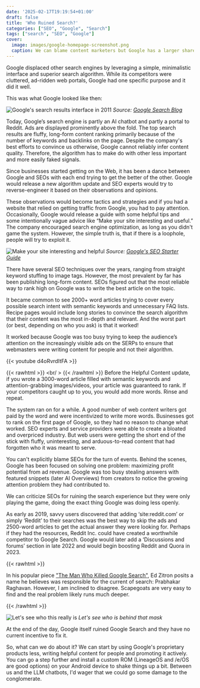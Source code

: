 ```yaml
---
date: '2025-02-17T19:19:54+01:00'
draft: false
title: 'Who Ruined Search?'
categories: ["SEO", "Google", "Search"]
tags: ["search", "SEO", "Google"]
cover: 
  image: images/google-homepage-screenshot.png
  caption: We can blame content marketers but Google has a larger share of the blame.
---
```

Google displaced other search engines by leveraging a simple, minimalistic interface and superior search algorithm. While its competitors were cluttered, ad-ridden web portals, Google had one specific purpose and it did it well.

This was what Google looked like then:

![Google's search results interface in 2011](/posts/images/google-search-2011-serp.png)
*Source: [Google Search Blog](https://search.googleblog.com/2011/06/some-updates-to-design-of-search.html)*

Today, Google’s search engine is partly an AI chatbot and partly a portal to Reddit. Ads are displayed prominently above the fold. The top search results are fluffy, long-form content ranking primarily because of the number of keywords and backlinks on the page. Despite the company's best efforts to convince us otherwise, Google cannot reliably infer content quality. Therefore, the algorithm has to make do with other less important and more easily faked signals.

Since businesses started getting on the Web, it has been a dance between Google and SEOs with each end trying to get the better of the other. Google would release a new algorithm update and SEO experts would try to reverse-engineer it based on their observations and opinions. 

These observations would become tactics and strategies and if you had a website that relied on getting traffic from Google, you had to pay attention. Occasionally, Google would release a guide with some helpful tips and some intentionally vague advice like “Make your site interesting and useful.” The company encouraged search engine optimization, as long as you didn't game the system. However, the simple truth is, that if there is a loophole, people will try to exploit it. 

![Make your site interesting and helpful](/posts/images/interesting.png)
*Source: [Google's SEO Starter Guide](https://developers.google.com/search/docs/fundamentals/seo-starter-guide)*

There have several SEO techniques over the years, ranging from straight keyword stuffing to image tags. However, the most prevalent by far has been publishing long-form content. SEOs figured out that the most reliable way to rank high on Google was to write the best article on the topic. 

It became common to see 2000+ word articles trying to cover every possible search intent with semantic keywords and unnecessary FAQ lists. Recipe pages would include long stories to convince the search algorithm that their content was the most in-depth and relevant. And the worst part (or best, depending on who you ask) is that it worked!

It worked because Google was too busy trying to keep the audience’s attention on the increasingly visible ads on the SERPs to ensure that webmasters were writing content for people and not their algorithm.

{{< youtube d4oRvrdItFA >}}  

{{< rawhtml >}}
  <br/ >
{{< /rawhtml >}}
Before the Helpful Content update, if you wrote a 3000-word article filled with semantic keywords and attention-grabbing images/videos, your article was guaranteed to rank. If your competitors caught up to you, you would add more words. Rinse and repeat. 

The system ran on for a while. A good number of web content writers got paid by the word and were incentivized to write more words. Businesses got to rank on the first page of Google, so they had no reason to change what worked. SEO experts and service providers were able to create a bloated and overpriced industry. But web users were getting the short end of the stick with fluffy, uninteresting, and arduous-to-read content that had forgotten who it was meant to serve.

You can't explicitly blame SEOs for the turn of events. Behind the scenes, Google has been focused on solving one problem: maximizing profit potential from ad revenue. Google was too busy stealing answers with featured snippets (later AI Overviews) from creators to notice the growing attention problem they had contributed to.

We can criticize SEOs for ruining the search experience but they were only playing the game, doing the exact thing Google was doing less openly. 

As early as 2019, savvy users discovered that adding ‘site:reddit.com’ or simply ‘Reddit’ to their searches was the best way to skip the ads and 2500-word articles to get the actual answer they were looking for. Perhaps if they had the resources, Reddit Inc. could have created a worthwhile competitor to Google Search. Google would later add a ‘Discussions and forums’ section in late 2022 and would begin boosting Reddit and Quora in 2023. 

{{< rawhtml >}}
  <p>In his popular piece <a href = "https://www.wheresyoured.at/the-men-who-killed-google">"The Man Who Killed Google Search"</a>, Ed Zitron posits a name he believes was responsible for the current of search: Prabhakar Raghavan. However, I am inclined to disagree. Scapegoats are very easy to find and the real problem likely runs much deeper.
</p>
{{< /rawhtml >}}

![Let's see who this really is](/posts/images/the-culprit.jpg)
*Let's see who is behind that mask*

At the end of the day, Google itself ruined Google Search and they have no current incentive to fix it. 

So, what can we do about it? We can start by using Google's proprietary products less, writing helpful content for people and promoting it actively. You can go a step further and install a custom ROM (LineageOS and /e/OS are good options) on your Android device to shake things up a bit. Between us and the LLM chatbots, I'd wager that we could go some damage to the conglomerate.

